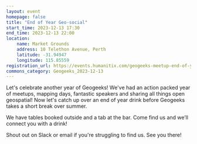 ```yaml
---
layout: event
homepage: false
title: "End of Year Geo-social"
start_time: 2023-12-13 17:30
end_time: 2023-12-13 22:00
location:
    name: Market Grounds
    address: 10 Telethon Avenue, Perth
    latitude: -31.94947
    longitude: 115.85559
registration_url: https://events.humanitix.com/geogeeks-meetup-end-of-year-celebration
commons_category: Geogeeks_2023-12-13
---
```

Let's celebrate another year of Geogeeks! We've had an action packed year of meetups, mapping days, fantastic speakers and sharing all things open geospatial! Now let's catch up over an end of year drink before Geogeeks takes a short break over summer.

We have tables booked outside and a tab at the bar. Come find us and we’ll connect you with a drink!

Shout out on Slack or email if you're struggling to find us. See you there!
